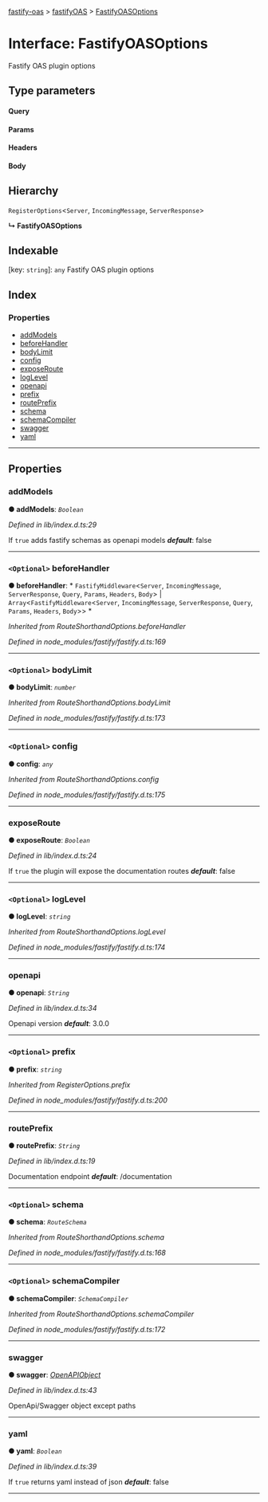 [fastify-oas](../README.md) > [fastifyOAS](../modules/fastifyoas.md) > [FastifyOASOptions](../interfaces/fastifyoas.fastifyoasoptions.md)

# Interface: FastifyOASOptions

Fastify OAS plugin options

## Type parameters
#### Query 
#### Params 
#### Headers 
#### Body 
## Hierarchy

 `RegisterOptions`<`Server`, `IncomingMessage`, `ServerResponse`>

**↳ FastifyOASOptions**

## Indexable

\[key: `string`\]:&nbsp;`any`
Fastify OAS plugin options

## Index

### Properties

* [addModels](fastifyoas.fastifyoasoptions.md#addmodels)
* [beforeHandler](fastifyoas.fastifyoasoptions.md#beforehandler)
* [bodyLimit](fastifyoas.fastifyoasoptions.md#bodylimit)
* [config](fastifyoas.fastifyoasoptions.md#config)
* [exposeRoute](fastifyoas.fastifyoasoptions.md#exposeroute)
* [logLevel](fastifyoas.fastifyoasoptions.md#loglevel)
* [openapi](fastifyoas.fastifyoasoptions.md#openapi)
* [prefix](fastifyoas.fastifyoasoptions.md#prefix)
* [routePrefix](fastifyoas.fastifyoasoptions.md#routeprefix)
* [schema](fastifyoas.fastifyoasoptions.md#schema)
* [schemaCompiler](fastifyoas.fastifyoasoptions.md#schemacompiler)
* [swagger](fastifyoas.fastifyoasoptions.md#swagger)
* [yaml](fastifyoas.fastifyoasoptions.md#yaml)

---

## Properties

<a id="addmodels"></a>

###  addModels

**● addModels**: *`Boolean`*

*Defined in lib/index.d.ts:29*

If `true` adds fastify schemas as openapi models
*__default__*: false

___
<a id="beforehandler"></a>

### `<Optional>` beforeHandler

**● beforeHandler**: * `FastifyMiddleware`<`Server`, `IncomingMessage`, `ServerResponse`, `Query`, `Params`, `Headers`, `Body`> &#124; `Array`<`FastifyMiddleware`<`Server`, `IncomingMessage`, `ServerResponse`, `Query`, `Params`, `Headers`, `Body`>>
*

*Inherited from RouteShorthandOptions.beforeHandler*

*Defined in node_modules/fastify/fastify.d.ts:169*

___
<a id="bodylimit"></a>

### `<Optional>` bodyLimit

**● bodyLimit**: *`number`*

*Inherited from RouteShorthandOptions.bodyLimit*

*Defined in node_modules/fastify/fastify.d.ts:173*

___
<a id="config"></a>

### `<Optional>` config

**● config**: *`any`*

*Inherited from RouteShorthandOptions.config*

*Defined in node_modules/fastify/fastify.d.ts:175*

___
<a id="exposeroute"></a>

###  exposeRoute

**● exposeRoute**: *`Boolean`*

*Defined in lib/index.d.ts:24*

If `true` the plugin will expose the documentation routes
*__default__*: false

___
<a id="loglevel"></a>

### `<Optional>` logLevel

**● logLevel**: *`string`*

*Inherited from RouteShorthandOptions.logLevel*

*Defined in node_modules/fastify/fastify.d.ts:174*

___
<a id="openapi"></a>

###  openapi

**● openapi**: *`String`*

*Defined in lib/index.d.ts:34*

Openapi version
*__default__*: 3.0.0

___
<a id="prefix"></a>

### `<Optional>` prefix

**● prefix**: *`string`*

*Inherited from RegisterOptions.prefix*

*Defined in node_modules/fastify/fastify.d.ts:200*

___
<a id="routeprefix"></a>

###  routePrefix

**● routePrefix**: *`String`*

*Defined in lib/index.d.ts:19*

Documentation endpoint
*__default__*: /documentation

___
<a id="schema"></a>

### `<Optional>` schema

**● schema**: *`RouteSchema`*

*Inherited from RouteShorthandOptions.schema*

*Defined in node_modules/fastify/fastify.d.ts:168*

___
<a id="schemacompiler"></a>

### `<Optional>` schemaCompiler

**● schemaCompiler**: *`SchemaCompiler`*

*Inherited from RouteShorthandOptions.schemaCompiler*

*Defined in node_modules/fastify/fastify.d.ts:172*

___
<a id="swagger"></a>

###  swagger

**● swagger**: *[OpenAPIObject](openapiobject.md)*

*Defined in lib/index.d.ts:43*

OpenApi/Swagger object except paths

___
<a id="yaml"></a>

###  yaml

**● yaml**: *`Boolean`*

*Defined in lib/index.d.ts:39*

If `true` returns yaml instead of json
*__default__*: false

___


